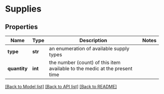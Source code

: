 # Supplies

## Properties
Name | Type | Description | Notes
------------ | ------------- | ------------- | -------------
**type** | **str** | an enumeration of available supply types | 
**quantity** | **int** | the number (count) of this item available to the medic at the present time | 

[[Back to Model list]](../README.md#documentation-for-models) [[Back to API list]](../README.md#documentation-for-api-endpoints) [[Back to README]](../README.md)


